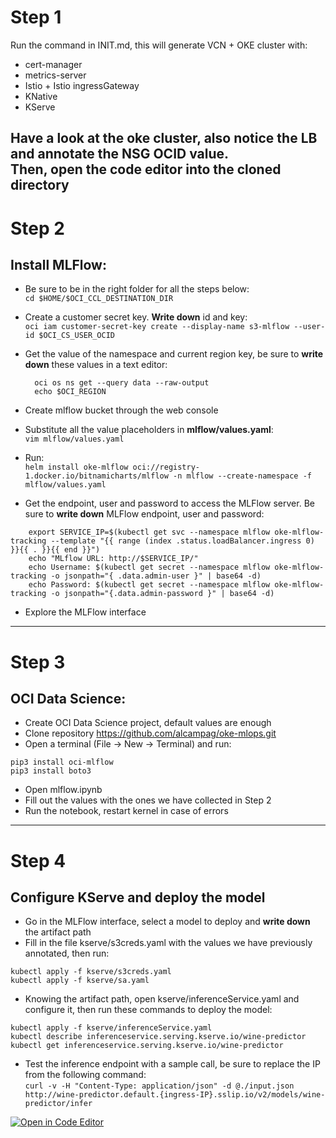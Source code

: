# Step 1
Run the command in INIT.md, this will generate VCN + OKE cluster with:
* cert-manager
* metrics-server
* Istio + Istio ingressGateway
* KNative
* KServe

Have a look at the oke cluster, also notice the LB and annotate the NSG OCID value.  
Then, open the code editor into the cloned directory
----------------------------------------
# Step 2
Install MLFlow:
----------------------------------
* Be sure to be in the right folder for all the steps below:  
`cd $HOME/$OCI_CCL_DESTINATION_DIR`
* Create a customer secret key. **Write down** id and key:  
  `oci iam customer-secret-key create --display-name s3-mlflow --user-id $OCI_CS_USER_OCID`

* Get the value of the namespace and current region key, be sure to **write down** these values in a text editor:
  ```
    oci os ns get --query data --raw-output
    echo $OCI_REGION
  ```
* Create mlflow bucket through the web console
* Substitute all the value placeholders in **mlflow/values.yaml**:  
  `vim mlflow/values.yaml`
* Run:  
``` helm install oke-mlflow oci://registry-1.docker.io/bitnamicharts/mlflow -n mlflow --create-namespace -f mlflow/values.yaml ```
* Get the endpoint, user and password to access the MLFlow server. Be sure to **write down** MLFlow endpoint, user and password:  
```
    export SERVICE_IP=$(kubectl get svc --namespace mlflow oke-mlflow-tracking --template "{{ range (index .status.loadBalancer.ingress 0) }}{{ . }}{{ end }}")
    echo "MLflow URL: http://$SERVICE_IP/"
    echo Username: $(kubectl get secret --namespace mlflow oke-mlflow-tracking -o jsonpath="{ .data.admin-user }" | base64 -d)
    echo Password: $(kubectl get secret --namespace mlflow oke-mlflow-tracking -o jsonpath="{.data.admin-password }" | base64 -d)
```
* Explore the MLFlow interface

----------------------------------
# Step 3
OCI Data Science:
----------------------------------
* Create OCI Data Science project, default values are enough
* Clone repository https://github.com/alcampag/oke-mlops.git
* Open a terminal (File -> New -> Terminal) and run:  
```
pip3 install oci-mlflow
pip3 install boto3
```
* Open mlflow.ipynb
* Fill out the values with the ones we have collected in Step 2
* Run the notebook, restart kernel in case of errors

----------------------------------
# Step 4
Configure KServe and deploy the model
----------------------------------
* Go in the MLFlow interface, select a model to deploy and **write down** the artifact path
* Fill in the file kserve/s3creds.yaml with the values we have previously annotated, then run:  
```
kubectl apply -f kserve/s3creds.yaml
kubectl apply -f kserve/sa.yaml
```
* Knowing the artifact path, open kserve/inferenceService.yaml and configure it, then run these commands to deploy the model:
```
kubectl apply -f kserve/inferenceService.yaml
kubectl describe inferenceservice.serving.kserve.io/wine-predictor
kubectl get inferenceservice.serving.kserve.io/wine-predictor
```
* Test the inference endpoint with a sample call, be sure to replace the IP from the following command:  
``` curl -v -H "Content-Type: application/json" -d @./input.json http://wine-predictor.default.{ingress-IP}.sslip.io/v2/models/wine-predictor/infer ```


[![Open in Code Editor](https://raw.githubusercontent.com/oracle-devrel/oci-code-editor-samples/main/images/open-in-code-editor.png)](https://cloud.oracle.com/?region=home&cs_repo_url=https://github.com/alcampag/oke-mlops.git&cs_branch=main&cs_readme_path=INIT.md&cs_open_ce=false)

